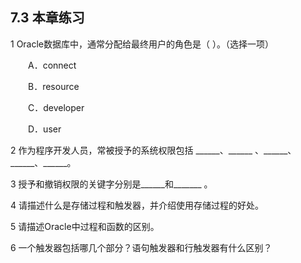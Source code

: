 ## 7.3  本章练习
 

1  Oracle数据库中，通常分配给最终用户的角色是（    ）。（选择一项）

&emsp;&emsp;A．connect

&emsp;&emsp;B．resource

&emsp;&emsp;C．developer

&emsp;&emsp;D．user

2  作为程序开发人员，常被授予的系统权限包括 \_\_\_\_\_\_、\_\_\_\_\_\_ 、\_\_\_\_\_\_、\_\_\_\_\_\_、\_\_\_\_\_\_。

3  授予和撤销权限的关键字分别是\_\_\_\_\_\_和\_\_\_\_\_\_\_    。

4  请描述什么是存储过程和触发器，并介绍使用存储过程的好处。

 

 

5  请描述Oracle中过程和函数的区别。

 

 

6  一个触发器包括哪几个部分？语句触发器和行触发器有什么区别？

 
